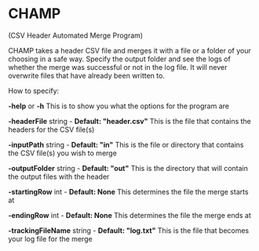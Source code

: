 # CHAMP
(CSV Header Automated Merge Program)

CHAMP takes a header CSV file and merges it with a file or a folder of your choosing in a safe way. Specify the output folder and see the logs of whether the merge was successful or not in the log file. It will never overwrite files that have already been written to.

How to specify:

**-help** or **-h** This is to show you what the options for the program are

**-headerFile** string - **Default: "header.csv"** This is the file that contains the headers for the CSV file(s)

**-inputPath** string - **Default: "in"** This is the file or directory that contains the CSV file(s) you wish to merge

**-outputFolder** string - **Default: "out"** This is the directory that will contain the output files with the header

**-startingRow** int - **Default: None** This determines the file the merge starts at

**-endingRow** int - **Default: None** This determines the file the merge ends at

**-trackingFileName** string - **Default: "log.txt"** This is the file that becomes your log file for the merge
